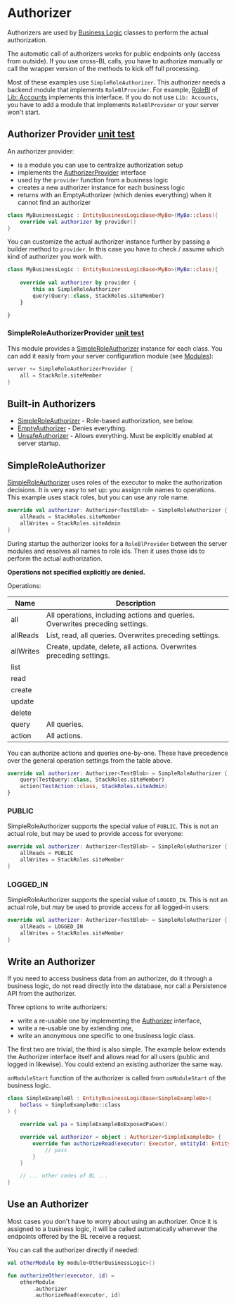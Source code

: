 # Authorizer

Authorizers are used by [Business Logic](./BusinessLogic.md) classes to 
perform the actual authorization.

<div data-zk-enrich="Note" data-zk-flavour="Danger" data-zk-title="Endpoint Only">

The automatic call of authorizers works for public endpoints only (access from outside).
If you use cross-BL calls, you have to authorize manually or call the wrapper version
of the methods to kick off full processing.

</div>

<div data-zk-enrich="Note" data-zk-flavour="Info" data-zk-title="RoleBlProvider">

Most of these examples use `SimpleRoleAuthorizer`. This authorizer needs a backend
module that implements `RoleBlProvider`. For example,
[RoleBl](/lib/accounts/src/jvmMain/kotlin/zakadabar/lib/accounts/backend/bl/RoleBl.kt) of
[Lib: Accounts](/doc/guides/plug-and-play/accounts/Introduction.md) implements
this interface. If you do not use `Lib: Accounts`, you have to add a module that implements
`RoleBlProvider` or your server won't start.

</div>

## Authorizer Provider [unit test](/core/core-core/src/jvmTest/kotlin/zakadabar/stack/backend/authorize/SimpleRoleAuthorizerProviderTest.kt)

An authorizer provider:

- is a module you can use to centralize authorization setup
- implements the [AuthorizerProvider](/core/core-core/src/commonMain/kotlin/zakadabar/stack/backend/authorize/SimpleRoleAuthorizer.kt) interface 
- used by the `provider` function from a business logic
- creates a new authorizer instance for each business logic
- returns with an EmptyAuthorizer (which denies everything) when it cannot find an authorizer

```kotlin
class MyBusinessLogic : EntityBusinessLogicBase<MyBo>(MyBo::class){
    override val authorizer by provider()
}
```

You can customize the actual authorizer instance further by passing a builder
method to `provider`. In this case you have to check / assume which kind
of authorizer you work with.

```kotlin
class MyBusinessLogic : EntityBusinessLogicBase<MyBo>(MyBo::class){
  
    override val authorizer by provider {
        this as SimpleRoleAuthorizer
        query(Query::class, StackRoles.siteMember)
    }

}
```

### SimpleRoleAuthorizerProvider [unit test](/core/core-core/src/jvmTest/kotlin/zakadabar/stack/backend/authorize/SimpleRoleAuthorizerProviderTest.kt)

This module provides a [SimpleRoleAuthorizer](#SimpleRoleAuthorizer) instance for each class. You can add it easily
from your server configuration module (see [Modules](./Modules.md)):

```kotlin
server += SimpleRoleAuthorizerProvider {
    all = StackRole.siteMember
}
```

## Built-in Authorizers

- [SimpleRoleAuthorizer](/core/core-core/src/commonMain/kotlin/zakadabar/stack/backend/authorize/SimpleRoleAuthorizer.kt)  - Role-based authorization, see below.
- [EmptyAuthorizer](/core/core-core/src/commonMain/kotlin/zakadabar/stack/backend/authorize/EmptyAuthorizer.kt) - Denies everything.
- [UnsafeAuthorizer](/core/core-core/src/commonMain/kotlin/zakadabar/stack/backend/authorize/UnsafeAuthorizer.kt) - Allows everything. Must be explicitly enabled at server startup.

## SimpleRoleAuthorizer

[SimpleRoleAuthorizer](/core/core-core/src/commonMain/kotlin/zakadabar/stack/backend/authorize/SimpleRoleAuthorizer.kt) uses roles
of the executor to make the authorization decisions. It is very easy to set up: you assign role names
to operations. This example uses stack roles, but you can use any role name.

```kotlin
override val authorizer: Authorizer<TestBlob> = SimpleRoleAuthorizer {
    allReads = StackRoles.siteMember
    allWrites = StackRoles.siteAdmin
}
```

During startup the authorizer looks for a `RoleBlProvider` between the server
modules and resolves all names to role ids. Then it uses those ids to perform
the actual authorization.

**Operations not specified explicitly are denied.**

Operations:

| Name | Description |
| --- | --- |
| all | All operations, including actions and queries. Overwrites preceding settings. |
| allReads | List, read, all queries. Overwrites preceding settings. |
| allWrites | Create, update, delete, all actions. Overwrites preceding settings. |
| list |  |
| read |  |
| create |  |
| update |  |
| delete |  |
| query | All queries. |
| action | All actions. |

You can authorize actions and queries one-by-one. These have precedence over
the general operation settings from the table above.

```kotlin
override val authorizer: Authorizer<TestBlob> = SimpleRoleAuthorizer {
    query(TestQuery::class, StackRoles.siteMember)
    action(TestAction::class, StackRoles.siteAdmin)
}
```

### PUBLIC

SimpleRoleAuthorizer supports the special value of `PUBLIC`. This is not an
actual role, but may be used to provide access for everyone:

```kotlin
override val authorizer: Authorizer<TestBlob> = SimpleRoleAuthorizer {
    allReads = PUBLIC
    allWrites = StackRoles.siteMember
}
```

### LOGGED_IN

SimpleRoleAuthorizer supports the special value of `LOGGED_IN`. This is not an
actual role, but may be used to provide access for all logged-in users:

```kotlin
override val authorizer: Authorizer<TestBlob> = SimpleRoleAuthorizer {
    allReads = LOGGED_IN
    allWrites = StackRoles.siteMember
}
```

## Write an Authorizer

<div data-zk-enrich="Note" data-zk-flavour="Info" data-zk-title="Data Access">

If you need to access business data from an authorizer, do it through a business
logic, do not read directly into the database, nor call a Persistence API from 
the authorizer.

</div>

Three options to write authorizers:

- write a re-usable one by implementing the [Authorizer](/core/core-core/src/commonMain/kotlin/zakadabar/stack/backend/authorize/Authorizer.kt) interface,
- write a re-usable one by extending one,
- write an anonymous one specific to one business logic class.

The first two are trivial, the third is also simple. The example below extends the Authorizer interface itself
and allows read for all users (public and logged in likewise). You could extend an existing authorizer the
same way.

`onModuleStart` function of the authorizer is called from `onModuleStart` of
the business logic.

```kotlin
class SimpleExampleBl : EntityBusinessLogicBase<SimpleExampleBo>(
    boClass = SimpleExampleBo::class
) {

    override val pa = SimpleExampleBoExposedPaGen()

    override val authorizer = object : Authorizer<SimpleExampleBo> {
        override fun authorizeRead(executor: Executor, entityId: EntityId<SimpleExampleBo>) {
            // pass
        }
    }

    // ... other codes of BL ...
}
```

## Use an Authorizer

Most cases you don't have to worry about using an authorizer. Once it is assigned
to a business logic, it will be called automatically whenever the endpoints 
offered by the BL receive a request.

You can call the authorizer directly if needed:

```kotlin
val otherModule by module<OtherBusinessLogic>()

fun authorizeOther(executor, id) = 
    otherModule
        .authorizer
        .authorizeRead(executor, id)
```